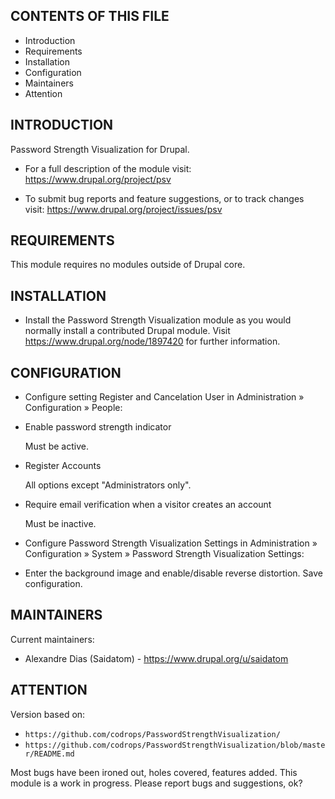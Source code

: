 CONTENTS OF THIS FILE
---------------------

 * Introduction
 * Requirements
 * Installation
 * Configuration
 * Maintainers
 * Attention

INTRODUCTION
------------

Password Strength Visualization for Drupal.

 * For a full description of the module visit:
   https://www.drupal.org/project/psv

 * To submit bug reports and feature suggestions, or to track changes visit:
   https://www.drupal.org/project/issues/psv

REQUIREMENTS
------------

This module requires no modules outside of Drupal core.

INSTALLATION
------------

 * Install the Password Strength Visualization module as you would normally
   install a contributed Drupal module. Visit
   https://www.drupal.org/node/1897420 for further information.

CONFIGURATION
-------------

  * Configure setting Register and Cancelation User in Administration » Configuration » People:

   - Enable password strength indicator

     Must be active.

   - Register Accounts

     All options except "Administrators only".

   - Require email verification when a visitor creates an account

     Must be inactive.

  * Configure Password Strength Visualization Settings in Administration » Configuration » System » Password Strength
       Visualization Settings:

   - Enter the background image and enable/disable reverse distortion. Save
       configuration.

MAINTAINERS
-----------

Current maintainers:
 * Alexandre Dias (Saidatom) - https://www.drupal.org/u/saidatom

ATTENTION
---------

Version based on:

 * `https://github.com/codrops/PasswordStrengthVisualization/`
 * `https://github.com/codrops/PasswordStrengthVisualization/blob/master/README.md`

Most bugs have been ironed out, holes covered, features added. This module
is a work in progress. Please report bugs and suggestions, ok?
